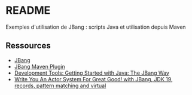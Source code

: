 # README

Exemples d'utilisation de JBang : scripts Java et utilisation depuis Maven

## Ressources

* [JBang](https://www.jbang.dev/)
* [JBang Maven Plugin](https://github.com/jbangdev/jbang-maven-plugin)
* [Development Tools: Getting Started with Java: The JBang Way](https://www.youtube.com/watch?v=u0kWB9S_np0)
* [Write You An Actor System For Great Good! with JBang, JDK 19, records, pattern matching and virtual](https://www.youtube.com/watch?v=TOL3zpn1vvQ)
  